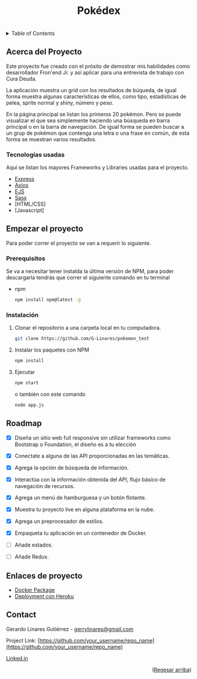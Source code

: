 <!-- PROJECT LOGO -->
<br />
<div align="center">
  
  <h1 align="center">Pokédex</h1>

</div>

<!-- TABLE OF CONTENTS -->
<br />
<details>
  <summary>Table of Contents</summary>
  <ol>
    <li>
      <a href="#about-the-project">Acerca del Proyecto</a>
      <ul>
        <li><a href="#built-with">Tecnologías usadas</a></li>
      </ul>
    </li>
    <li>
      <a href="#getting-started">Empezar el proyecto</a>
      <ul>
        <li><a href="#prerequisites">Prerequitistos</a></li>
        <li><a href="#installation">Instalación</a></li>
      </ul>
    </li>
    <li><a href="#usage">Uso</a></li>
    <li><a href="#roadmap">Roadmap</a></li>
    <li><a href="#contact">Contact</a></li>  
  </ol>
</details>

## Acerca del Proyecto

Este proyecto fue creado con el prósito de demostrar mis habilidades como desarrollador Fron'end Jr. y así aplicar para una entrevista de trabajo con Cura Deuda.

La aplicación muestra un grid con los resultados de búqueda, de igual forma muestra algunas características de ellos, como tipo, estadísticas de pelea, sprite normal y shiny, número y peso.

En la página principal se listan los primeros 20 pokémon. Pero se puede visualizar el que sea simplemente haciendo una búsqueda en barra principal o en la barra de navegación. De igual forma se pueden buscar a un grup de pokémon que contenga una letra o una frase en común, de esta forma se muestran varios resultados.

### Tecnologías usadas

Aquí se listan los mayores Frameworks y Libraries usadas para el proyecto.

* [Express](https://expressjs.com/)
* [Axios](https://axios-http.com/docs/intro)
* [EJS](https://ejs.co/)
* [Sass](https://sass-lang.com/)
* [HTML/CSS]
* [Javascript]

## Empezar el proyecto

Para poder correr el proyecto se van a requerir lo siguiente.

### Prerequisitos

Se va a necesitar tener instalda la última versión de NPM, para poder descargarla tendrás que correr el siguiente comando en tu terminal

* npm
  ```sh
  npm install npm@latest -g
  ```

### Instalación

1. Clonar el repositorio a una carpeta local en tu computadora.
   ```sh
   git clone https://github.com/G-Linares/pokemon_test
   ```
2. Instalar los paquetes con NPM
   ```sh
   npm install
   ```
3. Ejecutar 
   ```sh
   npm start
   ```
   o también con este comando

   ```sh
   node app.js
   ```
## Roadmap

- [x] Diseña un sitio web full responsive sin utilizar frameworks como Bootstrap o Foundation, el diseño es a tu elección
- [x] Conectate a alguna de las API proporcionadas en las temáticas.
- [x] Agrega la opción de búsqueda de información.
- [x] Interactúa con la información obtenida del API, flujo básico de navegación de recursos.
- [x] Agrega un menú de hamburguesa y un botón flotante.
- [x] Muestra tu proyecto live en alguna plataforma en la nube.
- [x] Agrega un preprocesador de estilos.
- [x] Empaqueta tu aplicación en un contenedor de Docker.
- [ ] Añade estados.
- [ ] Añade Redux.


## Enlaces de proyecto

* [Docker Package](https://hub.docker.com/repository/docker/glinares/pokemon-curadeuda-test)
* [Deployment con Heroku](https://pokemon-cura-deuda.herokuapp.com/)
## Contact

Gerardo Linares Gutiérrez - gerrylinares@gmail.com

Project Link: [https://github.com/your_username/repo_name](https://github.com/your_username/repo_name)

[Linked.in](https://www.linkedin.com/in/gerardo-linares-6b1b07213/)

<p align="right">(<a href="#top">Regesar arriba</a>)</p>





